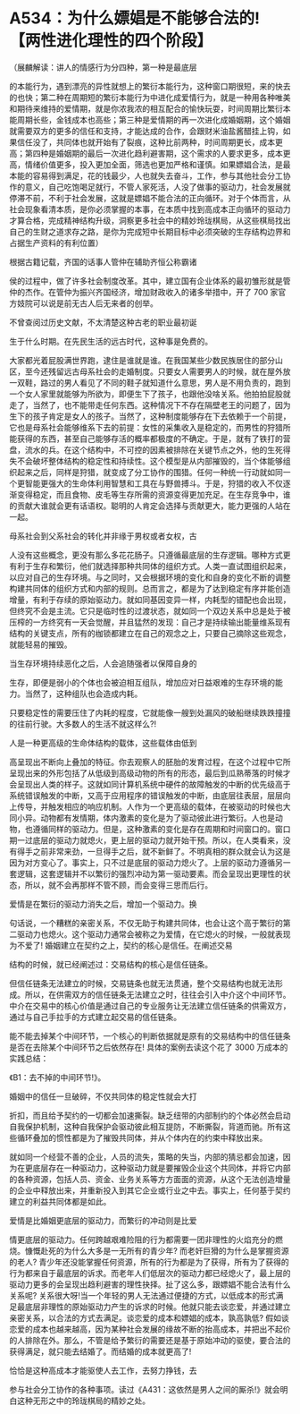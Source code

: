 # A534：为什么嫖娼是不能够合法的! 【两性进化理性的四个阶段】

（展麟解读：讲人的情感行为分四种，第一种是最底层

的本能行为，遇到漂亮的异性就想上的繁衍本能行为，这种窗口期很短，来的快去的也快；第二种在周期短的繁衍本能行为中进化成爱情行为，就是一种用各种唯美和期待来维持的爱情期，就是你浓我浓的相互配合的愉快玩耍，时间周期比繁衍本能周期长些，金钱成本也高些；第三种是爱情期的再一次进化成婚姻期，这个婚姻就需要双方的更多的信任和支持，才能达成的合作，会跟财米油盐酱醋挂上钩，如果信任没了，共同体也就开始有了裂痕，这种比前两种，时间周期更长，成本更高；第四种是婚姻期的最后一次进化趋利避害期，这个需求的人要求更多，成本更高，情绪价值更多，投入更加全面，筛选也更加严格和谨慎。如果嫖娼合法，是最本能的容易得到满足，花的钱最少，人也就失去奋斗，工作，参与其他社会分工协作的意义，自己吃饱喝足就行，不管人家死活，人没了做事的驱动力，社会发展就停滞不前，不利于社会发展，这就是嫖娼不能合法的正向循环。对于个体而言，从社会现象看清本质，是你必须掌握的本事，在本质中找到高成本正向循环的驱动力才算合格，完成精神结构升级，洞察更多社会中的精妙玲珑棋局，从这些棋局找出自己的生财之道求存之路，是你为完成短中长期目标中必须突破的生存结构边界和占据生产资料的有利位置）

根据古籍记载，齐国的话事人管仲在辅助齐恒公称霸诸

侯的过程中，做了许多社会制度改革。其中，建立国有企业体系的最初雏形就是管仲的杰作。在管仲为振兴齐国经济，增加财政收入的诸多举措中，开了 700 家官方妓院可以说是前无古人后无来者的创举。

不曾查阅过历史文献，不太清楚这种古老的职业最初诞

生于什么时期。在先民生活的远古时代，这种事是免费的。

大家都光着屁股满世界跑，逮住是谁就是谁。在我国某些少数民族居住的部分山区，至今还残留远古母系社会的走婚制度。只要女人需要男人的时候，就在屋外放一双鞋，路过的男人看见了不同的鞋子就知道什么意思，男人是不用负责的，跑到一个女人家里就能够为所欲为，即便生下了孩子，也跟他没啥关系。他拍拍屁股就走了，当然了，也不能带走任何东西。这种情况下不存在隔壁老王的问题了，因为生下的孩子肯定是女人的孩子。当然了，这种制度能够存在下去依赖于一个前提，它也是母系社会能够维系下去的前提：女性的采集收入是稳定的，而男性的狩猎所能获得的东西，甚至自己能够存活的概率都极度的不确定。于是，就有了铁打的营盘，流水的兵。在这个结构中，不可控的因素被排除在关键节点之外，他的生死得失不会破坏整体结构的稳定性和持续性。这个模型是从内部摧毁的，当个体能够组织起来之后，同样是狩猎，就变成了分工协作的围猎。任何一种统一行动就如同一个更智能更强大的生命体利用智慧和工具在与野兽搏斗。于是，狩猎的收入不仅逐渐变得稳定，而且食物、皮毛等生存所需的资源变得更加充足。在生存竞争中，谁的贡献大谁就会更有话语权。聪明的人肯定会选择与贡献更大，能力更强的人站在一起。

母系社会到父系社会的转化并非缘于男权或者女权，古

人没有这些概念，更没有那么多花花肠子。只遵循最底层的生存逻辑。哪种方式更有利于生存和繁衍，他们就选择那种共同体的组织方式。人类一直试图组织起来，以应对自己的生存环境。与之同时，又会根据环境的变化和自身的变化不断的调整构建共同体的组织方式和内部的规则。总而言之，都是为了达到稳定有序并能创造增量，有利于存续的原始驱动力。就如同基因变异一样，内耗型的错配也会出现，但终究不会是主流。它只是临时性的过渡状态，就如同一个双边关系中总是处于被压榨的一方终究有一天会觉醒，并且猛然的发现：自己才是持续输出能量维系现有结构的关键支点，所有的枷锁都建立在自己的观念之上，只要自己摘除这些观念，就能轻易的摧毁。

当生存环境持续恶化之后，人会追随强者以保障自身的

生存，即便是弱小的个体也会被迫相互组队，增加应对日益艰难的生存环境的能力。当然了，这种组队也会造成内耗。

只要稳定性的需要压住了内耗的程度，它就能像一艘到处漏风的破船继续跌跌撞撞的往前行驶。大多数人的生活不就这样么?!

人是一种更高级的生命体结构的载体，这些载体由低到

高呈现出不断向上叠加的特征。你去观察人的胚胎的发育过程，在这个过程中它所呈现出来的外形包括了从低级到高级动物的所有的形态，最后到瓜熟蒂落的时候才会呈现出人类的样子。这就如同计算机系统中硬件的故障触发的中断的优先级高于系统错误触发的中断，又高于应用程序的错误触发的中断，由底层往表层，层层向上传导，并触发相应的响应机制。人作为一个更高级的载体，在被驱动的时候也大同小异。动物都有发情期，体内激素的变化是为了驱动彼此进行繁衍。人也是动物，也遵循同样的驱动力。但是，这种激素的变化是存在周期和时间窗口的。窗口期一过底层的驱动力就熄火，更上层的驱动力就开始干预。所以，在人类看来，没有得手之前非常来劲，一旦得手之后，就不新鲜了。不明真相的群众就会认为这是因为对方变心了。事实上，只不过是底层的驱动力熄火了。上层的驱动力遵循另一套逻辑，这套逻辑并不以繁衍的强烈冲动为第一驱动要素。而会呈现出更理性的状态，所以，就不会再那样不管不顾，而会变得三思而后行。

爱情是在繁衍的驱动力消失之后，增加一个驱动力。换

句话说，一个糟糕的亲密关系，不仅无助于构建共同体，也会让这个高于繁衍的第二驱动力也熄火。这个驱动力通常会被称之为爱情，在它熄火的时候，一般就表现为不爱了! 婚姻建立在契约之上，契约的核心是信任。在阐述交易

结构的时候，就已经阐述过：交易结构的核心是信任链条。

但信任链条无法建立的时候，交易链条也就无法贯通，整个交易结构也就无法形成。所以，在供需双方的信任链条无法建立之时，往往会引入中介这个中间环节。中介在交易中的核心价值是通过自己的专业服务让无法建立信任链条的供需双方，通过与自己手拉手的方式建立起交易的信任链条。

能不能去掉某个中间环节，一个核心的判断依据就是原有的交易结构中的信任链条是否在去除某个中间环节之后依然存在! 具体的案例去读这个花了 3000 万成本的实践总结：

《B1：去不掉的中间环节!》。

婚姻中的信任一旦破碎，不仅共同体的稳定性就会大打

折扣，而且给予契约的一切都会加速撕裂。缺乏纽带的内部制约的个体必然会启动自我保护机制，这种自我保护会驱动彼此相互提防，不断撕裂，背道而驰。所有这些循环叠加的惯性都是为了摧毁共同体，并从个体内在的约束中释放出来。

就如同一个经营不善的企业，人员的流失，策略的失当，内部的猜忌都会加速，因为在更底层存在一种驱动力，这种驱动力就是要摧毁企业这个共同体，并将它内部的各种资源，包括人员、资金、业务关系等方方面面的资源，从这个无法创造增量的企业中释放出来，并重新投入到其它企业或行业之中去。事实上，任何基于契约建立的利益共同体都是如此。

爱情是比婚姻更底层的驱动力，而繁衍的冲动则是比爱

情更底层的驱动力。任何跨越艰难险阻的行为都需要一团非理性的火焰充分的燃烧。慷慨赴死的为什么大多是一无所有的青少年? 而老奸巨猾的为什么是掌握资源的老人? 青少年还没能掌握任何资源，所有的行为都是为了获得，所有为了获得的行为都来自于最底层的诉求。而老年人们低层次的驱动力都已经熄火了，最上层的驱动力更多的会呈现出趋利避害的理性抉择。扯了这么多，跟嫖娼不能合法有什么关系呢? 关系很大呀!当一个年轻的男人无法通过便捷的方式，以低成本的形式满足最底层非理性的原始驱动力产生的诉求的时候。他就只能去谈恋爱，并通过建立亲密关系，以合法的方式去满足。谈恋爱的成本和嫖娼的成本，孰高孰低? 假如谈恋爱的成本也越来越高，因为某种社会发展的缘故不断的抬高成本，并把出不起价的人排除在外。那么，不管是给予繁衍的需要还是基于原始冲动的驱使，要合法的获得满足，就只能去结婚了。而结婚的成本就更高了!

恰恰是这种高成本才能驱使人去工作，去努力挣钱，去

参与社会分工协作的各种事项。读过《A431：这依然是男人之间的厮杀!》就会明白这种无形之中的玲珑棋局的精妙之处。